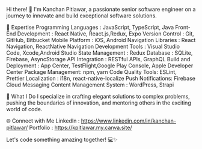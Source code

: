 Hi there! 👋
I'm Kanchan Pitlawar, a passionate senior software engineer on a journey to innovate and build exceptional software solutions.

🔧 Expertise
Programming Languages : JavaScript, TypeScript, Java
Front-End Development : React Native, React.js,Redux, Expo
Version Control : Git, GitHub, Bitbucket
Mobile Platform : iOS, Android
Navigation Libraries : React Navigation, ReactNative Navigation
Development Tools : Visual Studio Code, Xcode,Android Studio
State Management : Redux
Database : SQLite, Firebase, AsyncStorage
API Integration : RESTful APIs, GraphQL
Build and Deployment : App Center, TestFlight,Google Play Console, Apple Developer Center
Package Management: npm, yarn
Code Quality Tools: ESLint, Prettier
Localization : i18n, react-native-localize
Push Notifications: Firebase Cloud Messaging
Content Management System : WordPress, Strapi

🚀 What I Do
I specialize in crafting elegant solutions to complex problems, pushing the boundaries of innovation, and mentoring others in the exciting world of code.

🌐 Connect with Me
LinkedIn : https://www.linkedin.com/in/kanchan-pitlawar/
Portfolio : https://kpitlawar.my.canva.site/

Let's code something amazing together! 💻✨






<!---
kpitlawar/kpitlawar is a ✨ special ✨ repository because its `README.md` (this file) appears on your GitHub profile.
You can click the Preview link to take a look at your changes.
--->
